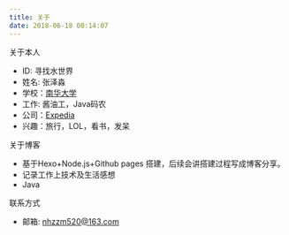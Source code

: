 ```yaml
---
title: 关于
date: 2018-06-18 00:14:07
---
```


关于本人

- ID: 寻找水世界
- 姓名: 张泽淼
- 学校：[南华大学](http://www.usc.edu.cn/)
- 工作: 酱油工，Java码农
- 公司：[Expedia](www.expedia.com)
- 兴趣：旅行，LOL，看书，发呆

关于博客

- 基于Hexo+Node.js+Github pages 搭建，后续会讲搭建过程写成博客分享。
- 记录工作上技术及生活感想
- Java

联系方式

- 邮箱: nhzzm520@163.com
